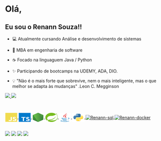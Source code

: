 # Olá, 
## Eu sou o  Renann Souza!!

- 💻 Atualmente cursando Análise e desenvolvimento de sistemas
- 📖  MBA em engenharia de software
- ☕ Focado na linguaguem Java / Python
- ✨ Participando de bootcamps na UDEMY, ADA, DIO.
  
- 💡 "Não é o mais forte que sobrevive, nem o mais inteligente, mas o que melhor se adapta às mudanças" .Leon C. Megginson


<div>
<a href="https://github.com/Renann2309">
<img loading="lazy" height="180em" src="https://github-readme-stats.vercel.app/api?username=Renann2309&show_icons=true&theme=dracula&include_all_commits=true&count_private=true"/>
<img loading="lazy" height="180em" src="https://github-readme-stats.vercel.app/api/top-langs/?username=Renann2309&layout=compact&langs_count=7&theme=dracula"/>
</div>
 
##


<div 
  <div style="display: inline_block"><br>
  <img align="center" alt="Renann-Js" height="30" width="40" src="https://raw.githubusercontent.com/devicons/devicon/master/icons/javascript/javascript-plain.svg">
  <img align="center" alt="Renann-Ts" height="30" width="40" src="https://raw.githubusercontent.com/devicons/devicon/master/icons/typescript/typescript-plain.svg">
  <img align="center" alt="Renann-nodejs" height="30" width="40" src="https://raw.githubusercontent.com/devicons/devicon/master/icons/nodejs/nodejs-original.svg">
  <img align="center" alt="Renannspring" height="30" width="40" src="https://raw.githubusercontent.com/devicons/devicon/master/icons/spring/spring-original.svg">
  <img align="center" alt="Renann-java" height="30" width="40" src="https://raw.githubusercontent.com/devicons/devicon/master/icons/java/java-original.svg">
   <img align="center" alt="Renann-python" height="30" width="40" src="https://raw.githubusercontent.com/devicons/devicon/master/icons/python/python-original.svg">
  <img align="center" alt="Renann-sql" height="30" width="40" src="https://cdn.jsdelivr.net/gh/devicons/devicon/icons/mysql/mysql-original.svg" />
  <img align="center" alt="Renann-docker" height="30" width="40" src="https://cdn.jsdelivr.net/gh/devicons/devicon/icons/docker/docker-original.svg" />
         
  
            
          

</div>


##


  <div> 
  <a href="https://instagram.com/renanngui" target="_blank"><img src="https://img.shields.io/badge/-Instagram-%23E4405F?style=for-the-badge&logo=instagram&logoColor=white" target="_blank"></a>
 <a href="https://discord.gg/renann2429" target="_blank"><img src="https://img.shields.io/badge/Discord-7289DA?style=for-the-badge&logo=discord&logoColor=white" target="_blank"></a> 
  <a href = "mailto:renannguilherme2309@gmail.com"><img src="https://img.shields.io/badge/-Gmail-%23333?style=for-the-badge&logo=gmail&logoColor=white" target="_blank"></a>
  <a href="https://www.linkedin.com/in/renann-souza-b7994a4b/" target="_blank"><img src="https://img.shields.io/badge/-LinkedIn-%230077B5?style=for-the-badge&logo=linkedin&logoColor=white" target="_blank"></a> 
  
</div>
